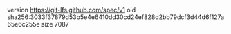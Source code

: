 version https://git-lfs.github.com/spec/v1
oid sha256:3033f37879d53b5e4e6410dd30cd24ef828d2bb79dcf3d44d6f127a65e6c255e
size 7087
